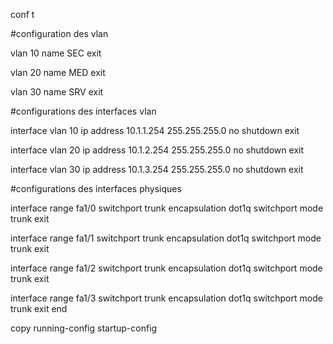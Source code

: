 
conf t

#configuration des vlan 

vlan 10
name SEC
exit

vlan 20
name MED
exit

vlan 30
name SRV
exit

#configurations des interfaces vlan

interface vlan 10
ip address 10.1.1.254 255.255.255.0
no shutdown
exit

interface vlan 20
ip address 10.1.2.254 255.255.255.0
no shutdown
exit

interface vlan 30
ip address 10.1.3.254 255.255.255.0
no shutdown
exit

#configurations des interfaces physiques

interface range fa1/0
switchport trunk encapsulation dot1q
switchport mode trunk
exit

interface range fa1/1
switchport trunk encapsulation dot1q
switchport mode trunk
exit

interface range fa1/2
switchport trunk encapsulation dot1q
switchport mode trunk
exit

interface range fa1/3
switchport trunk encapsulation dot1q
switchport mode trunk
exit
end

copy running-config startup-config




